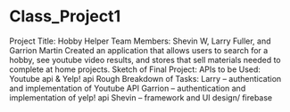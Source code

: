 # Class_Project1

Project Title: Hobby Helper
Team Members: Shevin W, Larry Fuller, and Garrion Martin
Created an application that allows users to search for a hobby, see youtube video results, and stores that sell materials needed to complete at home projects.
Sketch of Final Project:
APIs to be Used: Youtube api & Yelp! api
Rough Breakdown of Tasks:
Larry  –  authentication and implementation of Youtube API
Garrion –  authentication and implementation of yelp! api
Shevin – framework and UI design/ firebase
